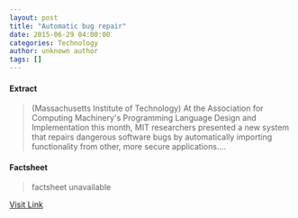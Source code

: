 ```yaml
---
layout: post
title: "Automatic bug repair"
date: 2015-06-29 04:00:00
categories: Technology
author: unknown author
tags: []
---
```



#### Extract
>(Massachusetts Institute of Technology) At the Association for Computing Machinery's Programming Language Design and Implementation this month, MIT researchers presented a new system that repairs dangerous software bugs by automatically importing functionality from other, more secure applications....

#### Factsheet
>factsheet unavailable

[Visit Link](http://www.eurekalert.org/pub_releases/2015-06/miot-abr062915.php)


